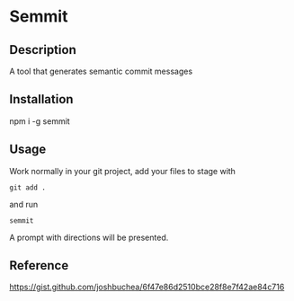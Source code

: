# Semmit

## Description

A tool that generates semantic commit messages

## Installation

npm i -g semmit

## Usage

Work normally in your git project, add your files to stage with

```git add .```

and run

```semmit```

A prompt with directions will be presented.

## Reference

https://gist.github.com/joshbuchea/6f47e86d2510bce28f8e7f42ae84c716